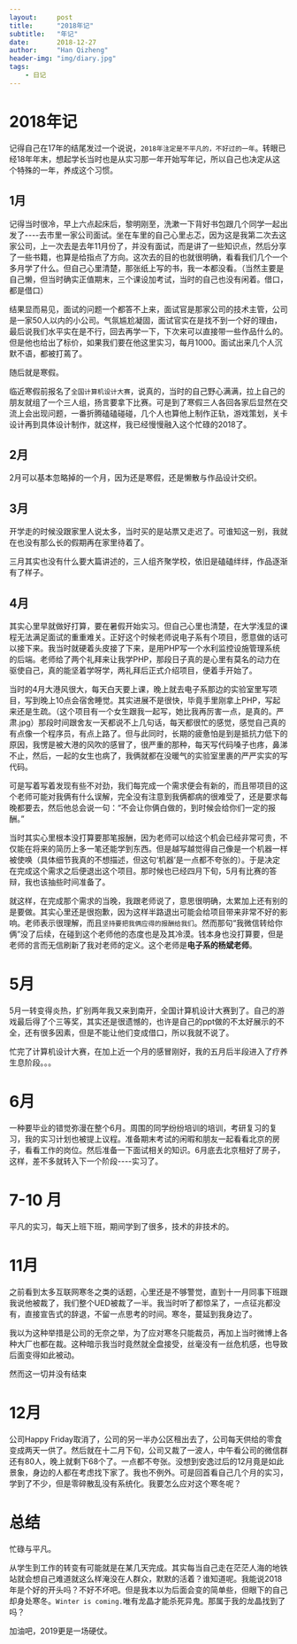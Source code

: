 ```yaml
---
layout:     post
title:      "2018年记"
subtitle:   "年记"
date:       2018-12-27
author:     "Han Qizheng"
header-img: "img/diary.jpg"
tags:
    - 日记
---
```


# 2018年记

记得自己在17年的结尾发过一个说说，`2018年注定是不平凡的，不好过的一年`。转眼已经18年年末，想起学长当时也是从实习那一年开始写年记，所以自己也决定从这个特殊的一年，养成这个习惯。

## 1月
记得当时很冷，早上六点起床后，黎明刚至，洗漱一下背好书包跟几个同学一起出发了----去市里一家公司面试。坐在车里的自己心里忐忑，因为这是我第二次去这家公司，上一次去是去年11月份了，并没有面试，而是讲了一些知识点，然后分享了一些书籍，也算是给指点了方向。这次去的目的也就很明确，看看我们几个一个多月学了什么。但自己心里清楚，那张纸上写的书，我一本都没看。（当然主要是自己懒，但当时确实正值期末，三个课设加考试，当时的自己也没有闲着。借口，都是借口）

结果显而易见，面试的问题一个都答不上来，面试官是那家公司的技术主管，公司是一家50人以内的小公司。气氛尴尬凝固，面试官实在是找不到一个好的理由，最后说我们水平实在是不行，回去再学一下，下次来可以直接带一些作品什么的。但是他也给出了标价，如果我们要在他这里实习，每月1000。面试出来几个人沉默不语，都被打蔫了。

随后就是寒假。

临近寒假前报名了`全国计算机设计大赛`，说真的，当时的自己野心满满，拉上自己的朋友就组了一个三人组，扬言要拿下比赛。可是到了寒假三人各回各家后显然在交流上会出现问题，一番折腾磕磕碰碰，几个人也算他上制作正轨，游戏策划，关卡设计再到具体设计制作，就这样，我已经慢慢融入这个忙碌的2018了。

## 2月

2月可以基本忽略掉的一个月，因为还是寒假，还是懒散与作品设计交织。

## 3月

开学走的时候没跟家里人说太多，当时买的是站票又走迟了。可谁知这一别，我就在也没有那么长的假期再在家里待着了。

三月其实也没有什么要大篇讲述的，三人组齐聚学校，依旧是磕磕绊绊，作品逐渐有了样子。

## 4月
其实心里早就做好打算，要在暑假开始实习。但自己心里也清楚，在大学浅显的课程无法满足面试的重重难关。正好这个时候老师说电子系有个项目，愿意做的话可以接下来。我当时就硬着头皮接了下来，是用PHP写一个水利监控设施管理系统的后端。老师给了两个礼拜来让我学PHP，那段日子真的是心里有莫名的动力在驱使自己，真的能坚着学呀学，两礼拜后正式介绍项目，便着手开始了。

当时的4月大港风很大，每天白天要上课，晚上就去电子系那边的实验室里写项目，写到晚上10点会宿舍睡觉。其实进展不是很快，毕竟手里刚拿上PHP，写起来还是生疏。（这个项目有一个女生跟我一起写，她比我再厉害一点，是真的。严肃.jpg）那段时间跟舍友一天都说不上几句话，每天都很忙的感觉，感觉自己真的有点像一个程序员，有点上路了。但与此同时，长期的疲惫怕是到是抵抗力低下的原因，我愣是被大港的风吹的感冒了，很严重的那种，每天写代码嗓子也疼，鼻涕不止，然后，一起的女生也病了，我俩就都在没暖气的实验室里裹的严严实实的写代码。

可是写着写着发现有些不对劲，我们每完成一个需求便会有新的，而且带项目的这个老师可能对我俩有什么误解，完全没有注意到我俩都病的很难受了，还是要求每晚都要去，然后他总会说一句：“不会让你俩白做的，到时候会给你们一定的报酬。”

当时其实心里根本没打算要那笔报酬，因为老师可以给这个机会已经非常可贵，不仅能在将来的简历上多一笔还能学到东西。但是越写越觉得自己像是一个机器一样被使唤（具体细节我真的不想描述，但这句‘机器’是一点都不夸张的）。于是决定在完成这个需求之后便退出这个项目。那时候也已经四月下旬，5月有比赛的答辩，我也该抽些时间准备了。

就这样，在完成那个需求的当晚，我跟老师说了，意思很明确，太累加上还有别的是要做。其实心里还是很抱歉，因为这样半路退出可能会给项目带来非常不好的影响。老师表示很理解，而且`坚持要把我俩应得的报酬给我们`。然而那句“我微信转给你俩”没了后续，在碰到这个老师他的态度也是及其冷漠。钱本身也没打算要，但是老师的言而无信刷新了我对老师的定义。这个老师是**电子系的杨斌老师**。

# 5月
5月一转变得炎热，扩别两年我又来到南开，全国计算机设计大赛到了。自己的游戏最后得了个三等奖，其实还是很遗憾的，也许是自己的ppt做的不太好展示的不全，还有很多因素，但是不能让他们变成借口，所以我就不说了。

忙完了计算机设计大赛，在加上近一个月的感冒刚好，我的五月后半段进入了疗养生息阶段。。。

# 6月
一种要毕业的错觉弥漫在整个6月。周围的同学纷纷培训的培训，考研复习的复习，我的实习计划也被提上议程。准备期末考试的闲暇和朋友一起看看北京的房子，看看工作的岗位。然后准备一下面试相关的知识。6月底去北京租好了房子，这样，差不多就转入下一个阶段----实习了。

# 7-10 月

平凡的实习，每天上班下班，期间学到了很多，技术的非技术的。

# 11月
之前看到太多互联网寒冬之类的话题，心里还是不够警觉，直到十一月同事下班跟我说他被裁了，我们整个UED被裁了一半。我当时听了都惊呆了，一点征兆都没有，直接宣告式的辞退，不留一点思考的时间。寒冬，蔓延到我身边了。

我以为这种举措是公司的无奈之举，为了应对寒冬只能裁员，再加上当时微博上各种大厂也都在裁。这种暗示我当时竟然就全盘接受，丝毫没有一丝危机感，也导致后面变得如此被动。

然而这一切并没有结束

# 12月
公司Happy Friday取消了，公司的另一半办公区租出去了，公司每天供给的零食变成两天一供了。然后就在十二月下旬，公司又裁了一波人，中午看公司的微信群还有80人，晚上就剩下68个了。一点都不夸张。没想到安逸过后的12月竟是如此景象，身边的人都在考虑找下家了。我也不例外。可是回首看自己几个月的实习，学到了不少，但是零碎散乱没有系统化。我要怎么应对这个寒冬呢？


# 总结

忙碌与平凡。

从学生到工作的转变有可能就是在某几天完成。其实每当自己走在茫茫人海的地铁站就会想自己难道就这么样淹没在人群众，默默的活着？谁知道呢。我能说2018年是个好的开头吗？不好不坏吧。但是我本以为后面会变的简单些，但眼下的自己却身处寒冬。`Winter is coming.`唯有龙晶才能杀死异鬼。那属于我的龙晶找到了吗？

加油吧，2019更是一场硬仗。